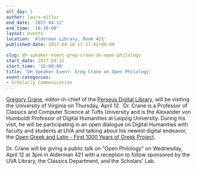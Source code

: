 ```yaml
---
all_day: 1
author: laura-miller
end_date: '2017-04-12'
end_time: '16:30:00'
layout: events
location: 'Alderman Library, Room 421'
published-date: 2017-04-10 11:17:41+00:00

slug: dh-speaker-event-greg-crane-on-open-philology
start_date: 2017-04-12
start_time: '15:00:00'
title: 'DH Speaker Event: Greg Crane on Open Philology'
event-categories:
- Scholarly Communication
---
```


[Gregory Crane](http://www.perseus.tufts.edu/hopper/about/who/gregoryCrane), editor-in-chief of the [Perseus Digital Library](http://www.perseus.tufts.edu/hopper/), will be visiting the University of Virginia on Thursday, April 12.  Dr. Crane is a Professor of Classics and Computer Science at Tufts University and is the Alexander von Humboldt Professor of Digital Humanities at Leipzig University. During his visit, he will be participating in an open dialogue on Digital Humanities with faculty and students at UVA and talking about his newest digital endeavor, the [Open Greek and Latin - First 1000 Years of Greek Project](http://www.dh.uni-leipzig.de/wo/projects/open-greek-and-latin-project/).

Dr. Crane will be giving a public talk on “Open Philology” on Wednesday, April 12 at 3pm in Alderman 421 with a reception to follow sponsored by the UVA Library, the Classics Department, and the Scholars' Lab.
